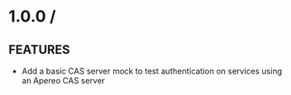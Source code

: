 # 1.0.0 /

## FEATURES

- Add a basic CAS server mock to test authentication on services using an Apereo CAS server
